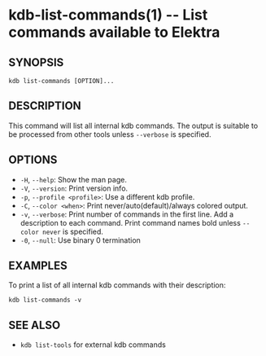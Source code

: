 # kdb-list-commands(1) -- List commands available to Elektra

## SYNOPSIS

`kdb list-commands [OPTION]...`

## DESCRIPTION

This command will list all internal kdb commands.
The output is suitable to be processed from other
tools unless `--verbose` is specified.

## OPTIONS

- `-H`, `--help`:
  Show the man page.
- `-V`, `--version`:
  Print version info.
- `-p`, `--profile <profile>`:
  Use a different kdb profile.
- `-C`, `--color <when>`:
  Print never/auto(default)/always colored output.
- `-v`, `--verbose`:
  Print number of commands in the first line.
  Add a description to each command.
  Print command names bold unless `--color never` is specified.
- `-0`, `--null`:
  Use binary 0 termination

## EXAMPLES

To print a list of all internal kdb commands with their description:

`kdb list-commands -v`

## SEE ALSO

- `kdb list-tools` for external kdb commands
